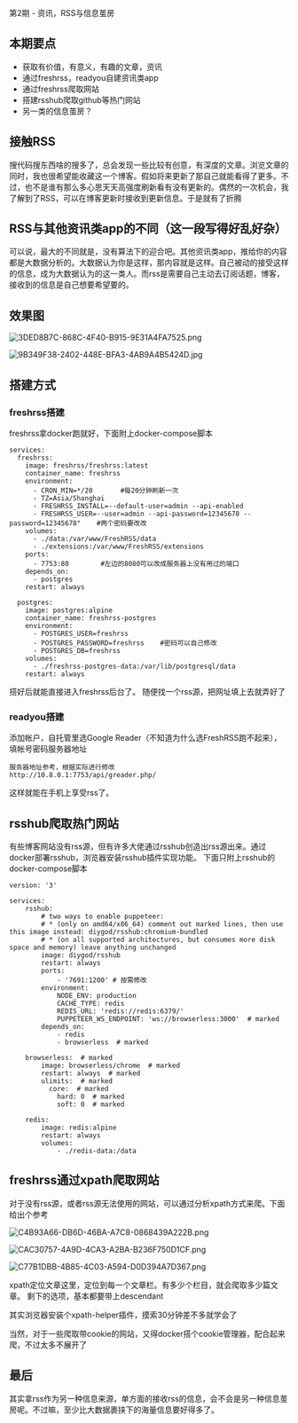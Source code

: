 第2期 - 资讯，RSS与信息茧房

## 本期要点
- 获取有价值，有意义，有趣的文章，资讯
- 通过freshrss，readyou自建资讯类app
- 通过freshrss爬取网站
- 搭建rsshub爬取github等热门网站
- 另一类的信息茧房？

## 接触RSS
搜代码搜东西啥的搜多了，总会发现一些比较有创意，有深度的文章。浏览文章的同时，我也很希望能收藏这一个博客。假如将来更新了那自己就能看得了更多。不过，也不是谁有那么多心思天天高强度刷新看有没有更新的。偶然的一次机会，我了解到了RSS，可以在博客更新时接收到更新信息。于是就有了折腾

## RSS与其他资讯类app的不同（这一段写得好乱好杂）
可以说，最大的不同就是，没有算法下的迎合吧。其他资讯类app，推给你的内容都是大数据分析的。大数据认为你是这样，那内容就是这样。自己被动的接受这样的信息，成为大数据认为的这一类人。而rss是需要自己主动去订阅话题，博客，接收到的信息是自己想要希望要的。

## 效果图

![3DED8B7C-868C-4F40-B915-9E31A4FA7525.png](./img/mouth-2/32fbdcf115b6c30d5fad80b014f19ba.jpg)

![9B349F38-2402-448E-BFA3-4AB9A4B5424D.jpg](./img/mouth-2/a16dcf5bbd9fc897627f1bf03240edd.jpg)

## 搭建方式

### freshrss搭建
freshrss拿docker跑就好，下面附上docker-compose脚本
```
services:
  freshrss:
    image: freshrss/freshrss:latest
    container_name: freshrss
    environment:
      - CRON_MIN=*/20       #每20分钟刷新一次
      - TZ=Asia/Shanghai
      - FRESHRSS_INSTALL=--default-user=admin --api-enabled
      - FRESHRSS_USER=--user=admin --api-password=12345678 --password=12345678"    #两个密码要改改
    volumes:
      - ./data:/var/www/FreshRSS/data
      - ./extensions:/var/www/FreshRSS/extensions
    ports:
      - 7753:80        #左边的8080可以改成服务器上没有用过的端口
    depends_on:
      - postgres
    restart: always

  postgres:
    image: postgres:alpine
    container_name: freshrss-postgres
    environment:
      - POSTGRES_USER=freshrss
      - POSTGRES_PASSWORD=freshrss    #密码可以自己修改
      - POSTGRES_DB=freshrss
    volumes:
      - ./freshrss-postgres-data:/var/lib/postgresql/data
    restart: always

```

搭好后就能直接进入freshrss后台了。
随便找一个rss源，把网址填上去就弄好了

### readyou搭建

添加帐户，自托管里选Google Reader（不知道为什么选FreshRSS跑不起来），填帐号密码服务器地址
```
服务器地址参考，根据实际进行修改
http://10.8.0.1:7753/api/greader.php/
```

这样就能在手机上享受rss了。

## rsshub爬取热门网站
有些博客网站没有rss源，但有许多大佬通过rsshub创造出rss源出来。通过docker部署rsshub，浏览器安装rsshub插件实现功能。
下面只附上rsshub的docker-compose脚本

```
version: '3'

services:
    rsshub:
        # two ways to enable puppeteer:
        # * (only on amd64/x86_64) comment out marked lines, then use this image instead: diygod/rsshub:chromium-bundled
        # * (on all supported architectures, but consumes more disk space and memory) leave anything unchanged
        image: diygod/rsshub
        restart: always
        ports:
            - '7691:1200' # 按需修改
        environment:
            NODE_ENV: production
            CACHE_TYPE: redis
            REDIS_URL: 'redis://redis:6379/'
            PUPPETEER_WS_ENDPOINT: 'ws://browserless:3000'  # marked
        depends_on:
            - redis
            - browserless  # marked

    browserless:  # marked
        image: browserless/chrome  # marked
        restart: always  # marked
        ulimits:  # marked
          core:  # marked
            hard: 0  # marked
            soft: 0  # marked

    redis:
        image: redis:alpine
        restart: always
        volumes:
            - ./redis-data:/data

```


## freshrss通过xpath爬取网站
对于没有rss源，或者rss源无法使用的网站，可以通过分析xpath方式来爬。下面给出个参考

![C4B93A66-DB6D-46BA-A7C8-0868439A222B.png](./img/mouth-2/a8664c7fe43803704a7a3265b38ceff.jpg)

![CAC30757-4A9D-4CA3-A2BA-B236F750D1CF.png](./img/mouth-2/cbde1b80c76f187c76a806adea2e1d7.jpg)

![C77B1DBB-4B85-4C03-A594-D0D394A7D367.png](./img/mouth-2/6a8779fb08bb82690ef27b249a89055.jpg)

xpath定位文章这里，定位到每一个文章栏。有多少个栏目，就会爬取多少篇文章。
剩下的选项，基本都要带上descendant

其实浏览器安装个xpath-helper插件，摸索30分钟差不多就学会了

当然，对于一些爬取带cookie的网站，又得docker搭个cookie管理器，配合起来爬，不过太多不展开了

## 最后
其实拿rss作为另一种信息来源，单方面的接收rss的信息，会不会是另一种信息茧房呢。不过嘛，至少比大数据裹挟下的海量信息要好得多了。
